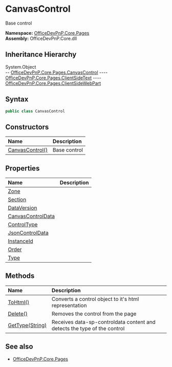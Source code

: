 # CanvasControl
Base control  

**Namespace:** [OfficeDevPnP.Core.Pages](OfficeDevPnP.Core.Pages.md)  
**Assembly:** OfficeDevPnP.Core.dll  
## Inheritance Hierarchy
System.Object  
--  [OfficeDevPnP.Core.Pages.CanvasControl](OfficeDevPnP.Core.Pages.CanvasControl.md)
----  [OfficeDevPnP.Core.Pages.ClientSideText](OfficeDevPnP.Core.Pages.ClientSideText.md)
----  [OfficeDevPnP.Core.Pages.ClientSideWebPart](OfficeDevPnP.Core.Pages.ClientSideWebPart.md)
## Syntax
```C#
public class CanvasControl
```
## Constructors
|**Name**|**Description**|
|:-----|:-----|
| [CanvasControl()](OfficeDevPnP.Core.Pages.CanvasControl.ctor1.md) |  Base control 
## Properties
|**Name**|**Description**|
|:-----|:-----|
| [Zone](OfficeDevPnP.Core.Pages.CanvasControl.Zone.md) | 
| [Section](OfficeDevPnP.Core.Pages.CanvasControl.Section.md) | 
| [DataVersion](OfficeDevPnP.Core.Pages.CanvasControl.DataVersion.md) | 
| [CanvasControlData](OfficeDevPnP.Core.Pages.CanvasControl.CanvasControlData.md) | 
| [ControlType](OfficeDevPnP.Core.Pages.CanvasControl.ControlType.md) | 
| [JsonControlData](OfficeDevPnP.Core.Pages.CanvasControl.JsonControlData.md) | 
| [InstanceId](OfficeDevPnP.Core.Pages.CanvasControl.InstanceId.md) | 
| [Order](OfficeDevPnP.Core.Pages.CanvasControl.Order.md) | 
| [Type](OfficeDevPnP.Core.Pages.CanvasControl.Type.md) | 
## Methods
|**Name**|**Description**|
|:-----|:-----|
| [ToHtml()](OfficeDevPnP.Core.Pages.CanvasControl.7c2b006f.md) | Converts a control object to it's html representation
| [Delete()](OfficeDevPnP.Core.Pages.CanvasControl.19cb6464.md) | Removes the control from the page
| [GetType(String)](OfficeDevPnP.Core.Pages.CanvasControl.c4f3d927.md) | Receives data-sp-controldata content and detects the type of the control
## See also
- [OfficeDevPnP.Core.Pages](OfficeDevPnP.Core.Pages.md)
